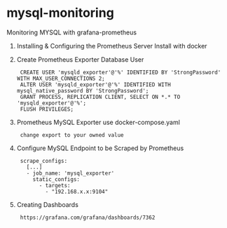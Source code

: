 # mysql-monitoring

Monitoring MYSQL with grafana-prometheus

1. Installing & Configuring the Prometheus Server
Install with docker
2. Create Prometheus Exporter Database User

        CREATE USER 'mysqld_exporter'@'%' IDENTIFIED BY 'StrongPassword' WITH MAX_USER_CONNECTIONS 2;
        ALTER USER 'mysqld_exporter'@'%' IDENTIFIED WITH mysql_native_password BY 'StrongPassword';
        GRANT PROCESS, REPLICATION CLIENT, SELECT ON *.* TO 'mysqld_exporter'@'%';
        FLUSH PRIVILEGES;

3. Prometheus MySQL Exporter use docker-compose.yaml

        change export to your owned value
4. Configure MySQL Endpoint to be Scraped by Prometheus

        scrape_configs:
          [...]
          - job_name: 'mysql_exporter'
            static_configs:
              - targets:
                - "192.168.x.x:9104"
5. Creating Dashboards

        https://grafana.com/grafana/dashboards/7362
